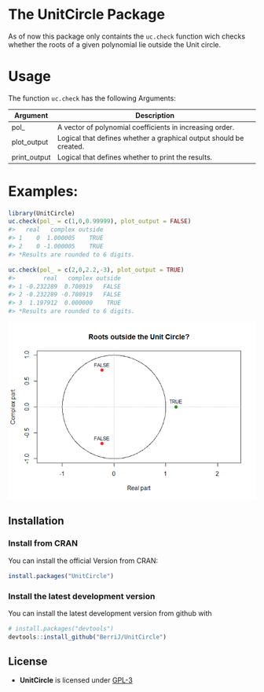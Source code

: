 
<!-- README.md is generated from README.Rmd. Please edit that file -->
The UnitCircle Package
======================

As of now this package only containts the `uc.check` function wich checks whether the roots of a given polynomial lie outside the Unit circle.

Usage
=====

The function `uc.check` has the following Arguments:

<table style="width:100%;">
<colgroup>
<col width="16%" />
<col width="83%" />
</colgroup>
<thead>
<tr class="header">
<th>Argument</th>
<th>Description</th>
</tr>
</thead>
<tbody>
<tr class="odd">
<td>pol_</td>
<td>A vector of polynomial coefficients in increasing order.</td>
</tr>
<tr class="even">
<td>plot_output</td>
<td>Logical that defines whether a graphical output should be created.</td>
</tr>
<tr class="odd">
<td>print_output</td>
<td>Logical that defines whether to print the results.</td>
</tr>
</tbody>
</table>

Examples:
=========

``` r
library(UnitCircle)
uc.check(pol_ = c(1,0,0.99999), plot_output = FALSE)
#>   real   complex outside
#> 1    0  1.000005    TRUE
#> 2    0 -1.000005    TRUE
#> *Results are rounded to 6 digits.
```

``` r
uc.check(pol_ = c(2,0,2.2,-3), plot_output = TRUE)
#>        real   complex outside
#> 1 -0.232289  0.708919   FALSE
#> 2 -0.232289 -0.708919   FALSE
#> 3  1.197912  0.000000    TRUE
#> *Results are rounded to 6 digits.
```

![](man/figures/README-unnamed-chunk-3-1.png)

Installation
------------

### Install from CRAN

You can install the official Version from CRAN:

``` r
install.packages("UnitCircle")
```

### Install the latest development version

You can install the latest development version from github with

``` r
# install.packages("devtools")
devtools::install_github("BerriJ/UnitCircle")
```

License
-------

-   **UnitCircle** is licensed under [GPL-3](LICENSE)
